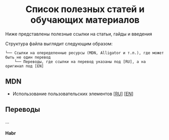 <h1 align="center">Список полезных статей и обучающих материалов</h1>

Ниже представлены полезные ссылки на статьи, гайды и введения

Структура файла выглядит следующим образом:

```
└── Ссылки на опеределенные ресурсы (MDN, Alligator и т.п.), где может быть не один перевод
    └── Переводы, где ссылки на перевод указаны под [RU], а на оригинал под [EN]
```

## MDN

- Использование пользовательских элементов [[RU](https://developer.mozilla.org/ru/docs/Web/Web_Components/%D0%98%D1%81%D0%BF%D0%BE%D0%BB%D1%8C%D0%B7%D0%BE%D0%B2%D0%B0%D0%BD%D0%B8%D0%B5_%D0%BF%D0%BE%D0%BB%D1%8C%D0%B7%D0%BE%D0%B2%D0%B0%D1%82%D0%B5%D0%BB%D1%8C%D1%81%D0%BA%D0%B8%D1%85_%D1%8D%D0%BB%D0%B5%D0%BC%D0%B5%D0%BD%D1%82%D0%BE%D0%B2)] [[EN](https://developer.mozilla.org/en-US/docs/Web/Web_Components/Using_custom_elements)]

## Переводы

...

#### Habr
